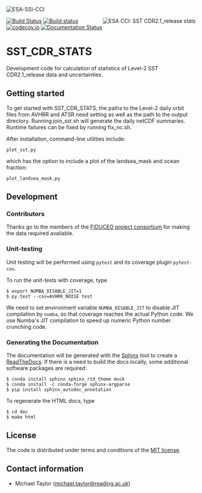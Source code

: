 ![ESA-SSI-CCI](http://cci.esa.int/sites/default/files/esa_cci_sst_logo_0.GIF)

<img alt="ESA CCI: SST CDR2.1_release stats" align="right" src="http://cci.esa.int/sites/default/files/esa_cci_sst_logo_0.GIF">

[![Build Status](https://travis-ci.org/patternizer/SST_CDR_STATS.svg?branch=master)](https://travis-ci.org/patternizer/SST_CDR_STATS)
[![Build status](https://ci.appveyor.com/api/projects/status/SST_CDR_STATS/branch/master?svg=true)](https://ci.appveyor.com/project/patternizer/SST_CDR_STATS-core)
[![codecov.io](https://codecov.io/github/patternizer/SST_CDR_STATS/coverage.svg?branch=master)](https://codecov.io/github/patternizer/SST_CDR_STATS?branch=master)
[![Documentation Status](https://readthedocs.org/projects/SST_CDR_STATS/badge/?version=latest)](http://SST_CDR_STATS.readthedocs.io/en/latest/?badge=latest)

# SST_CDR_STATS

Development code for calculation of statistics of Level-2 SST CDR2.1_release data and uncertainties.

## Getting started

To get started with SST_CDR_STATS, the paths to the Level-2 daily orbit files from AVHRR and ATSR need setting as well as the path to the output directory. Running join_sst.sh will generate the daily netCDF summaries. Runtime failures can be fixed by running fix_nc.sh. 

After installation, command-line utilities include:

    plot_sst.py

which has the option to include a plot of the landsea_mask and ocean fraction:

    plot_landsea_mask.py

## Development

### Contributors

Thanks go to the members of the [FIDUCEO project consortium](http://www.fiduceo.eu/partners) for making the data required available. 

### Unit-testing

Unit testing will be performed using `pytest` and its coverage plugin `pytest-cov`.

To run the unit-tests with coverage, type

    $ export NUMBA_DISABLE_JIT=1
    $ py.test --cov=AVHRR_NOISE test
    
We need to set environment variable `NUMBA_DISABLE_JIT` to disable JIT compilation by `numba`, so that 
coverage reaches the actual Python code. We use Numba's JIT compilation to speed up numeric Python 
number crunching code.

### Generating the Documentation

The documentation will be generated with the [Sphinx](http://www.sphinx-doc.org/en/stable/rest.html) tool to create
a [ReadTheDocs](http://AVHRR_NOISE.readthedocs.io/en/latest/?badge=latest). 
If there is a need to build the docs locally, some 
additional software packages are required:

    $ conda install sphinx sphinx_rtd_theme mock
    $ conda install -c conda-forge sphinx-argparse
    $ pip install sphinx_autodoc_annotation

To regenerate the HTML docs, type    
    
    $ cd doc
    $ make html

## License

The code is distributed under terms and conditions of the [MIT license](https://opensource.org/licenses/MIT).

## Contact information

* Michael Taylor (michael.taylor@reading.ac.uk)

